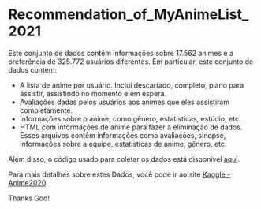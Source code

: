 # Recommendation_of_MyAnimeList_2021

Este conjunto de dados contém informações sobre 17.562 animes e a preferência de 325.772 usuários diferentes. Em particular, este conjunto de dados contém:

* A lista de anime por usuário. Inclui descartado, completo, plano para assistir, assistindo no momento e em espera.
* Avaliações dadas pelos usuários aos animes que eles assistiram completamente.
* Informações sobre o anime, como gênero, estatísticas, estúdio, etc.
* HTML com informações de anime para fazer a eliminação de dados. Esses arquivos contêm informações como avaliações, sinopse, informações sobre a equipe, estatísticas de anime, gênero, etc.


Além disso, o código usado para coletar os dados está disponível [aqui](https://github.com/Hernan4444/MyAnimeList-Databa).


Para mais detalhes sobre estes Dados, você pode ir ao site [Kaggle - Anime2020](https://www.kaggle.com/hernan4444/anime-recommendation-database-2020?select=anime.csv).


Thanks God!
